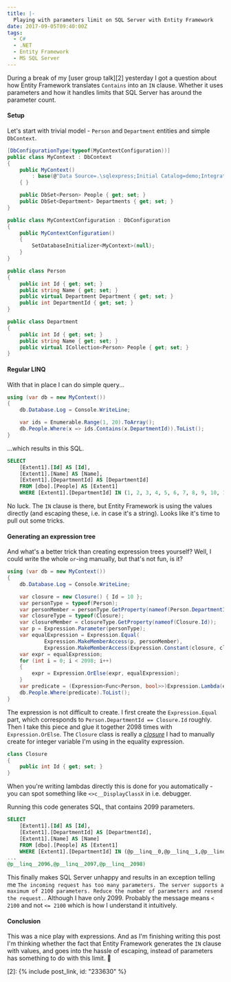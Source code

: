 ```yaml
---
title: |-
  Playing with parameters limit on SQL Server with Entity Framework
date: 2017-09-05T09:40:00Z
tags:
  - C#
  - .NET
  - Entity Framework
  - MS SQL Server
---
```

During a break of my [user group talk][2] yesterday I got a question about how Entity Framework translates `Contains` into an `IN` clause. Whether it uses parameters and how it handles limits that SQL Server has around the parameter count.

<!-- excerpt -->

#### Setup

Let's start with trivial model - `Person` and `Department` entities and simple `DbContext`.

```csharp
[DbConfigurationType(typeof(MyContextConfiguration))]
public class MyContext : DbContext
{
    public MyContext()
        : base(@"Data Source=.\sqlexpress;Initial Catalog=demo;Integrated Security=True;MultipleActiveResultSets=True")
    { }

    public DbSet<Person> People { get; set; }
    public DbSet<Department> Departments { get; set; }
}

public class MyContextConfiguration : DbConfiguration
{
    public MyContextConfiguration()
    {
        SetDatabaseInitializer<MyContext>(null);
    }
}

public class Person
{
    public int Id { get; set; }
    public string Name { get; set; }
    public virtual Department Department { get; set; }
    public int DepartmentId { get; set; }
}

public class Department
{
    public int Id { get; set; }
    public string Name { get; set; }
    public virtual ICollection<Person> People { get; set; }
}
```

#### Regular LINQ

With that in place I can do simple query...

```csharp
using (var db = new MyContext())
{
    db.Database.Log = Console.WriteLine;

    var ids = Enumerable.Range(1, 20).ToArray();
    db.People.Where(x => ids.Contains(x.DepartmentId)).ToList();
}
```

...which results in this SQL.

```sql
SELECT
    [Extent1].[Id] AS [Id],
    [Extent1].[Name] AS [Name],
    [Extent1].[DepartmentId] AS [DepartmentId]
    FROM [dbo].[People] AS [Extent1]
    WHERE [Extent1].[DepartmentId] IN (1, 2, 3, 4, 5, 6, 7, 8, 9, 10, 11, 12, 13, 14, 15, 16, 17, 18, 19, 20)
```

No luck. The `IN` clause is there, but Entity Framework is using the values directly (and escaping these, i.e. in case it's a string). Looks like it's time to pull out some tricks.

#### Generating an expression tree

And what's a better trick than creating expression trees yourself? Well, I could write the whole `or`-ing manually, but that's not fun, is it?

```csharp
using (var db = new MyContext())
{
    db.Database.Log = Console.WriteLine;

    var closure = new Closure() { Id = 10 };
    var personType = typeof(Person);
    var personMember = personType.GetProperty(nameof(Person.DepartmentId));
    var closureType = typeof(Closure);
    var closureMember = closureType.GetProperty(nameof(Closure.Id));
    var p = Expression.Parameter(personType);
    var equalExpression = Expression.Equal(
            Expression.MakeMemberAccess(p, personMember),
            Expression.MakeMemberAccess(Expression.Constant(closure, closureType), closureMember));
    var expr = equalExpression;
    for (int i = 0; i < 2098; i++)
    {
        expr = Expression.OrElse(expr, equalExpression);
    }
    var predicate = (Expression<Func<Person, bool>>)Expression.Lambda(expr, p);
    db.People.Where(predicate).ToList();
}
```

The expression is not difficult to create. I first create the `Expression.Equal` part, which corresponds to `Person.DepartmentId == Closure.Id` roughly. Then I take this piece and glue it together 2098 times with `Expression.OrElse`. The `Closure` class is really a [_closure_][1] I had to manually create for integer variable I'm using in the equality expression.

```csharp
class Closure
{
    public int Id { get; set; }
}
```

When you're writing lambdas directly this is done for you automatically - you can spot something like `<>c__DisplayClassX` in i.e. debugger.

Running this code generates SQL, that contains 2099 parameters.

```sql
SELECT
    [Extent1].[Id] AS [Id],
    [Extent1].[DepartmentId] AS [DepartmentId],
    [Extent1].[Name] AS [Name]
    FROM [dbo].[People] AS [Extent1]
    WHERE [Extent1].[DepartmentId] IN (@p__linq__0,@p__linq__1,@p__linq__2,
...
@p__linq__2096,@p__linq__2097,@p__linq__2098)
```

This finally makes SQL Server unhappy and results in an exception telling me `The incoming request has too many parameters. The server supports a maximum of 2100 parameters. Reduce the number of parameters and resend the request.`. Although I have only 2099. Probably the message means `< 2100` and not `<= 2100` which is how I understand it intuitively.

#### Conclusion

This was a nice play with expressions. And as I'm finishing writing this post I'm thinking whether the fact that Entity Framework generates the `IN` clause with values, and goes into the hassle of escaping, instead of parameters has something to do with this limit. 🤔

[1]: https://en.wikipedia.org/wiki/Closure_(computer_programming)
[2]: {% include post_link, id: "233630" %}